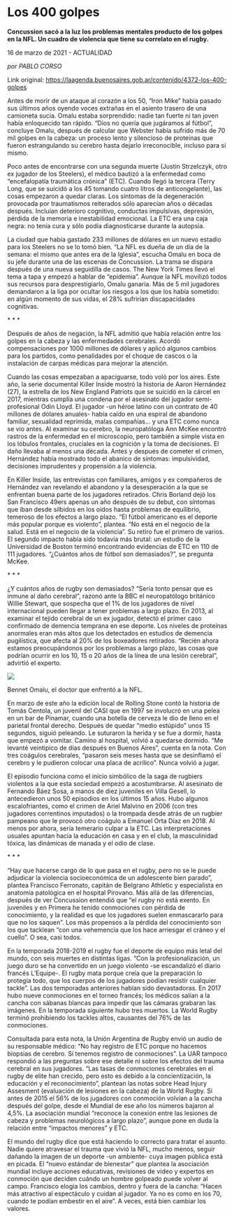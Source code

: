 # Los 400 golpes

**Concussion sacó a la luz los problemas mentales producto de los golpes en la NFL. Un cuadro de violencia que tiene su correlato en el rugby.**

16 de marzo de 2021 - ACTUALIDAD

_por PABLO CORSO_

Link original: https://laagenda.buenosaires.gob.ar/contenido/4372-los-400-golpes



Antes de morir de un ataque al corazón a los 50, “Iron Mike” había pasado sus últimos años oyendo voces extrañas en el asiento trasero de una camioneta sucia. Omalu estaba sorprendido: nadie tan fuerte ni tan joven había enloquecido tan rápido. “Dios no quería que jugáramos al fútbol”, concluye Omalu, después de calcular que Webster había sufrido más de 70 mil golpes en la cabeza: un proceso lento y silencioso de proteínas que fueron estrangulando su cerebro hasta dejarlo irreconocible, incluso para sí mismo.




Poco antes de encontrarse con una segunda muerte (Justin Strzelczyk, otro ex jugador de los Steelers), el médico bautizó a la enfermedad como “encefalopatía traumática crónica” (ETC). Cuando llegó la tercera (Terry Long, que se suicidó a los 45 tomando cuatro litros de anticongelante), las cosas empezaron a quedar claras. Los síntomas de la degeneración provocada por traumatismos reiterados sólo aparecían años o décadas después. Incluían deterioro cognitivo, conductas impulsivas, depresión, pérdida de la memoria e inestabilidad emocional. La ETC era una caja negra: no tenía cura y sólo podía diagnosticarse durante la autopsia.




La ciudad que había gastado 233 millones de dólares en un nuevo estadio para los Steelers no se lo tomó bien. “La NFL es dueña de un día de la semana: el mismo que antes era de la Iglesia”, escucha Omalu en boca de su jefe durante una de las escenas de Concussion. La trama se dispara después de una nueva seguidilla de casos. The New York Times llevó el tema a tapa y empezó a hablar de “epidemia”. Aunque la NFL movilizó todos sus recursos para desprestigiarlo, Omalu ganaría. Más de 5 mil jugadores demandaron a la liga por ocultar los riesgos a los que los había sometido: en algún momento de sus vidas, el 28% sufrirían discapacidades cognitivas.




\* \* \*




Después de años de negación, la NFL admitió que había relación entre los golpes en la cabeza y las enfermedades cerebrales. Acordó compensaciones por 1000 millones de dólares y aplicó algunos cambios para los partidos, como penalidades por el choque de cascos o la instalación de carpas médicas para mejorar la atención.




Cuando las cosas empezaban a apaciguarse, todo voló por los aires. Este año, la serie documental Killer Inside mostró la historia de Aaron Hernández (27), la estrella de los New England Patriots que se suicidó en la cárcel en 2017, mientras cumplía una condena por el asesinato del jugador semi-profesional Odin Lloyd. El jugador -un héroe latino con un contrato de 40 millones de dólares anuales- había caído en una espiral de abandono familiar, sexualidad reprimida, malas compañías… y una ETC como nunca se vio antes. Al examinar su cerebro, la neuropatóloga Ann McKee encontró rastros de la enfermedad en el microscopio, pero también a simple vista en los lóbulos frontales, cruciales en la cognición y la toma de decisiones. El daño llevaba al menos una década. Antes y después de cometer el crimen, Hernández había mostrado todo el abanico de síntomas: impulsividad, decisiones imprudentes y propensión a la violencia.




En Killer Inside, las entrevistas con familiares, amigos y ex compañeros de Hernández van revelando el abandono y la desesperación a la que se enfrentan buena parte de los jugadores retirados. Chris Borland dejó los San Francisco 49ers apenas un año después de su debut, con síntomas que iban desde silbidos en los oídos hasta problemas de equilibrio, temeroso de los efectos a largo plazo. “El fútbol americano es el deporte más popular porque es violento”, plantea. “No está en el negocio de la salud. Está en el negocio de la violencia”. Su retiro fue el primero de varios. El segundo impacto había sido todavía más brutal: un estudio de la Universidad de Boston terminó encontrando evidencias de ETC en 110 de 111 jugadores. “¿Cuántos años de fútbol son demasiados?”, se pregunta McKee.




\* \* \*




¿Y cuántos años de rugby son demasiados? “Sería tonto pensar que es inmune al daño cerebral”, razonó ante la BBC el neuropatólogo británico Willie Stewart, que sospecha que el 1% de los jugadores de nivel internacional pueden llegar a tener problemas a largo plazo. En 2013, al examinar el tejido cerebral de un ex jugador, detectó el primer caso confirmado de demencia temprana en ese deporte. Los niveles de proteínas anormales eran más altos que los detectados en estudios de demencia pugilística, que afecta al 20% de los boxeadores retirados. “Recién ahora estamos preocupándonos por los problemas a largo plazo, las cosas que podrían ocurrir en los 10, 15 o 20 años de la línea de una lesión cerebral”, advirtió el experto.




![](https://cdn.flowlikemusic.com/files/images/41188/27c2be63-8248-4226-9311-b7fc118d1497.jpeg)




Bennet Omalu, el doctor que enfrentó a la NFL.




En marzo de este año la edición local de Rolling Stone contó la historia de Tomás Centola, un juvenil del CASI que en 1997 se involucró en una pelea en un bar de Pinamar, cuando una botella de cerveza le dio de lleno en el parietal frontal derecho. Después de quedar “medio estúpido” unos 15 segundos, siguió peleando. Le suturaron la herida y se fue a dormir, hasta que empezó a vomitar. Camino al hospital, volvió a quedarse dormido. “Me levanté veintipico de días después en Buenos Aires”, cuenta en la nota. Con tres coágulos cerebrales, “pasaron seis meses hasta que se desinflamó el cerebro y le pudieron colocar una placa de acrílico”. Nunca volvió a jugar.




El episodio funciona como el inicio simbólico de la saga de rugbiers violentos a la que esta sociedad empezó a acostumbrarse. Al asesinato de Fernando Báez Sosa, a manos de diez juveniles en Villa Gesell, lo antecedieron unos 50 episodios en los últimos 15 años. Hubo algunos escalofriantes, como el crimen de Ariel Malvino en 2006 (con tres jugadores correntinos imputados) o la trompada desde atrás de un rugbier pampeano que le provocó otro coágulo a Emanuel Orta Díaz en 2018. Al menos por ahora, sería temerario culpar a la ETC. Las interpretaciones usuales apuntan hacia la educación en casa y en el club, la masculinidad tóxica, las dinámicas de manada y el odio de clase.




\* \* \*




“Hay que hacerse cargo de lo que pasa en el rugby, pero no se le puede adjudicar la violencia socioeconómica de un adolescente bien parado”, plantea Francisco Ferronato, capitán de Belgrano Athletic y especialista en anatomía patológica en el hospital Pirovano. Más allá de las diferencias, después de ver Concussion entendió que “el rugby no está exento. En juveniles y en Primera he tenido conmociones con pérdida de conocimiento, y la realidad es que los jugadores suelen enmascararlo para que no los saquen”. Los más propensos a la pérdida del conocimiento son los que tacklean “con una vehemencia que los hace arriesgar el cráneo y el cuello”. O sea, casi todos.




En la temporada 2018-2019 el rugby fue el deporte de equipo más letal del mundo, con seis muertes en distintas ligas. “Con la profesionalización, un juego duro se ha convertido en un juego violento -se escandalizó el diario francés L’Equipe-. El rugby mata porque creía que la preparación lo protegía todo, que los cuerpos de los jugadores podían resistir cualquier tackle”. Las dos temporadas anteriores habían sido devastadoras. En 2017 hubo nueve conmociones en el torneo francés; los médicos salían a la cancha con sábanas blancas para impedir que las cámaras grabaran las imágenes. En la temporada siguiente hubo tres muertos. La World Rugby terminó prohibiendo los tackles altos, causantes del 76% de las conmociones.




Consultada para esta nota, la Unión Argentina de Rugby envió un audio de su responsable médico: “No hay registro de ETC porque no hacemos biopsias de cerebro. Sí tenemos registro de conmociones”. La UAR tampoco respondió a las preguntas sobre ese detalle ni sobre los efectos del trauma cerebral en sus jugadores. “Las tasas de conmociones cerebrales en el rugby de elite han crecido, pero esto es debido a la concientización, la educación y el reconocimiento”, plantean las notas sobre Head Injury Assesment (evaluación de lesiones en la cabeza) de la World Rugby. Si antes de 2015 el 56% de los jugadores con conmoción volvían a la cancha después del golpe, desde el Mundial de ese año los números bajaron al 4,5%. La asociación mundial “reconoce la conexión entre las lesiones de cabeza y problemas neurológicos a largo plazo”, aunque pone en duda la relación entre “impactos menores” y ETC.




El mundo del rugby dice que está haciendo lo correcto para tratar el asunto. Nadie quiere atravesar el trauma que vivió la NFL, mucho menos, seguir dañando la imagen de un deporte -un ambiente- cuya imagen pública está en picada. El “nuevo estándar de bienestar” que plantea la asociación mundial incluye acciones educativas, revisiones de video y expertos en conmoción que deciden cuándo un hombre golpeado puede volver al campo. Francisco elogia los cambios, dentro y fuera de la cancha: “Hacen más atractivo al espectáculo y cuidan al jugador. Ya no es como en los 70, cuando te podían embestir en el aire”. A veces, está bien cambiar los valores.



